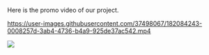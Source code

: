 Here is the promo video of our project.

https://user-images.githubusercontent.com/37498067/182084243-0008257d-3ab4-4736-b4a9-925de37ac542.mp4

<a href="https://github.com/Singh233/Digital-WellBeing-Application/graphs/contributors">
  <img src="https://contrib.rocks/image?repo=Singh233/Digital-WellBeing-Application" />
</a>
